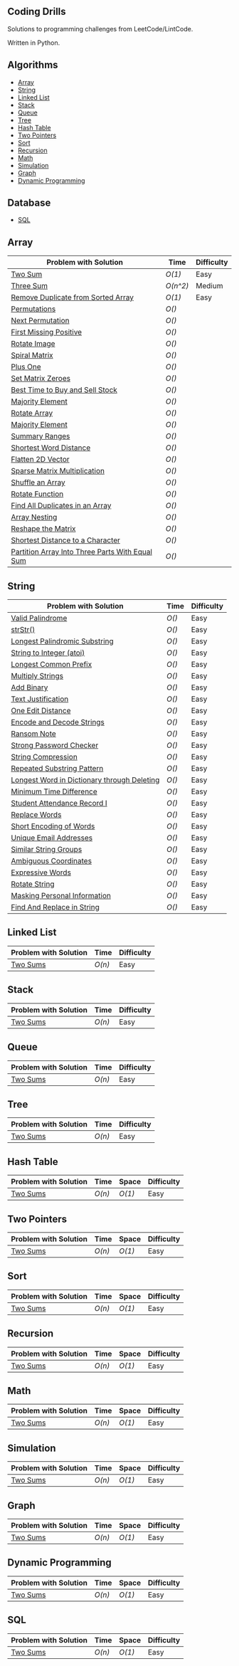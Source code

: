 ## Coding Drills
Solutions to programming challenges from LeetCode/LintCode.

Written in Python.

Algorithms
--------------
- [Array](https://github.com/enigdata/coding-drills#Array)
- [String](https://github.com/enigdata/coding-drills#String)
- [Linked List](https://github.com/enigdata/coding-drills#Linked-list)
- [Stack](https://github.com/enigdata/coding-drills#stack)
- [Queue](https://github.com/enigdata/coding-drills#queue)
- [Tree](https://github.com/enigdata/coding-drills#tree)
- [Hash Table](https://github.com/enigdata/coding-drills#hash-table)
- [Two Pointers](https://github.com/enigdata/coding-drills#two-pointers)
- [Sort](https://github.com/enigdata/coding-drills#sort)
- [Recursion](https://github.com/enigdata/coding-drills#recursion)
- [Math](https://github.com/enigdata/coding-drills#math)
- [Simulation](https://github.com/enigdata/coding-drills#simulation)
- [Graph](https://github.com/enigdata/coding-drills#graph)
- [Dynamic Programming](https://github.com/enigdata/coding-drills#dynamic-programming)

Database
--------------
- [SQL](https://github.com/enigdata/coding-drills#sql)

## Array
|  Problem with Solution       |  Time           | Difficulty    |  
| --------------- | --------------- | ------------- |
| [Two Sum](https://github.com/enigdata/coding-drills/blob/master/Array/two_sum.py) | _O(1)_       | Easy         |||
| [Three Sum](https://github.com/enigdata/coding-drills/blob/master/Array/three_sum.py) | _O(n^2)_       | Medium         |||
| [Remove Duplicate from Sorted Array](https://github.com/enigdata/coding-drills/blob/master/Array/remove_duplicates.py) | _O(1)_       | Easy      |||
| [Permutations]() | _O()_       |          |||
| [Next Permutation]() | _O()_       |          |||
| [First Missing Positive]() | _O()_       |          |||
| [Rotate Image]() | _O()_       |          |||
| [Spiral Matrix]() | _O()_       |          |||
| [Plus One]() | _O()_       |          |||
| [Set Matrix Zeroes]() | _O()_       |          |||
| [Best Time to Buy and Sell Stock]() | _O()_       |          |||
| [Majority Element]() | _O()_       |          |||
| [Rotate Array]() | _O()_       |          |||
| [Majority Element]() | _O()_       |          |||
| [Summary Ranges]() | _O()_       |          |||
| [Shortest Word Distance]() | _O()_       |          |||
| [Flatten 2D Vector]() | _O()_       |          |||
| [Sparse Matrix Multiplication]() | _O()_       |          |||
| [Shuffle an Array]() | _O()_       |          |||
| [Rotate Function]() | _O()_       |          |||
| [Find All Duplicates in an Array]() | _O()_       |          |||
| [Array Nesting]() | _O()_       |          |||
| [Reshape the Matrix]() | _O()_       |          |||
| [Shortest Distance to a Character]() | _O()_       |          |||
| [Partition Array Into Three Parts With Equal Sum]() | _O()_       |          |||


## String
|  Problem with Solution       |  Time           | Difficulty    |  
| --------------- | --------------- | ------------- |
| [Valid Palindrome](https://github.com/enigdata/coding-drills/blob/master/String/palindrome.py) | _O()_       |Easy         |||
| [strStr()]() | _O()_       |Easy         |||
| [Longest Palindromic Substring]() | _O()_       |Easy         |||
| [String to Integer (atoi)]() | _O()_       |Easy         |||
| [Longest Common Prefix]() | _O()_       |Easy         |||
| [Multiply Strings]() | _O()_       |Easy         |||
| [Add Binary]() | _O()_       |Easy         |||
| [Text Justification]() | _O()_       |Easy         |||
| [One Edit Distance]() | _O()_       |Easy         |||
| [Encode and Decode Strings]() | _O()_       |Easy         |||
| [Ransom Note]() | _O()_       |Easy         |||
| [Strong Password Checker]() | _O()_       |Easy         |||
| [String Compression]() | _O()_       |Easy         |||
| [Repeated Substring Pattern]() | _O()_       |Easy         |||
| [Longest Word in Dictionary through Deleting]() | _O()_       |Easy         |||
| [Minimum Time Difference]() | _O()_       |Easy         |||
| [Student Attendance Record I]() | _O()_       |Easy         |||
| [Replace Words]() | _O()_       |Easy         |||
| [Short Encoding of Words]() | _O()_       |Easy         |||
| [Unique Email Addresses]() | _O()_       |Easy         |||
| [Similar String Groups]() | _O()_       |Easy         |||
| [Ambiguous Coordinates]() | _O()_       |Easy         |||
| [Expressive Words]() | _O()_       |Easy         |||
| [Rotate String]() | _O()_       |Easy         |||
| [Masking Personal Information]() | _O()_       |Easy         |||
| [Find And Replace in String]() | _O()_       |Easy         |||



## Linked List
|  Problem with Solution       |  Time           | Difficulty    |  
| --------------- | --------------- | ------------- |
| [Two Sums]() | _O(n)_       | Easy         |||

## Stack
|  Problem with Solution       |  Time           | Difficulty    |  
| --------------- | --------------- | ------------- |
| [Two Sums]() | _O(n)_       | Easy         |||

## Queue
|  Problem with Solution       |  Time           | Difficulty    |  
| --------------- | --------------- | ------------- |
| [Two Sums]() | _O(n)_       | Easy         |||

## Tree
|  Problem with Solution       |  Time           | Difficulty    |  
| --------------- | --------------- | ------------- |
| [Two Sums]() | _O(n)_       | Easy         |||

## Hash Table
|  Problem with Solution       |  Time           | Space           | Difficulty    |  
| --------------- | --------------- | --------------- | ------------- |
| [Two Sums]() | _O(n)_       | _O(1)_          | Easy         |||

## Two Pointers
|  Problem with Solution       |  Time           | Space           | Difficulty    |  
| --------------- | --------------- | --------------- | ------------- |
| [Two Sums]() | _O(n)_       | _O(1)_          | Easy         |||

## Sort
|  Problem with Solution       |  Time           | Space           | Difficulty    |  
| --------------- | --------------- | --------------- | ------------- |
| [Two Sums]() | _O(n)_       | _O(1)_          | Easy         |||

## Recursion
|  Problem with Solution       |  Time           | Space           | Difficulty    |  
| --------------- | --------------- | --------------- | ------------- |
| [Two Sums]() | _O(n)_       | _O(1)_          | Easy         |||

## Math
|  Problem with Solution       |  Time           | Space           | Difficulty    |  
| --------------- | --------------- | --------------- | ------------- |
| [Two Sums]() | _O(n)_       | _O(1)_          | Easy         |||

## Simulation
|  Problem with Solution       |  Time           | Space           | Difficulty    |  
| --------------- | --------------- | --------------- | ------------- |
| [Two Sums]() | _O(n)_       | _O(1)_          | Easy         |||

## Graph
|  Problem with Solution       |  Time           | Space           | Difficulty    |  
| --------------- | --------------- | --------------- | ------------- |
| [Two Sums]() | _O(n)_       | _O(1)_          | Easy         |||

## Dynamic Programming
|  Problem with Solution       |  Time           | Space           | Difficulty    |  
| --------------- | --------------- | --------------- | ------------- |
| [Two Sums]() | _O(n)_       | _O(1)_          | Easy         |||

## SQL
|  Problem with Solution       |  Time           | Space           | Difficulty    |  
| --------------- | --------------- | --------------- | ------------- |
| [Two Sums]() | _O(n)_       | _O(1)_          | Easy         |||
